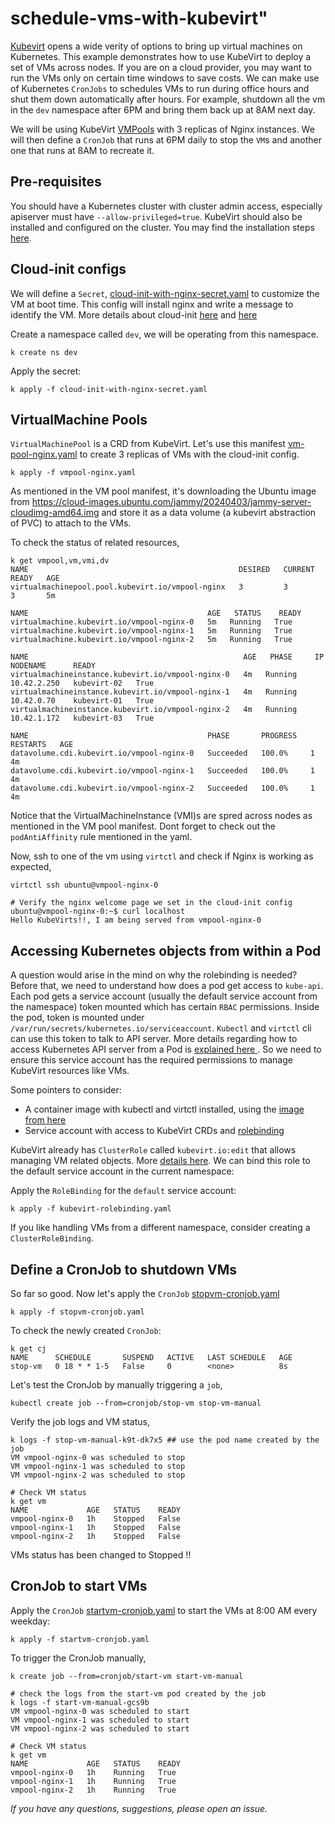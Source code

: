 # schedule-vms-with-kubevirt"
[Kubevirt](https://kubevirt.io/) opens a wide verity of options to bring up virtual machines on Kubernetes. This example demonstrates how to use KubeVirt to deploy a set of VMs across nodes. If you are on a cloud provider, you may want to run the VMs only on certain time windows to save costs. We can make use of Kubernetes `CronJobs` to schedules VMs to run during office hours and shut them down automatically after hours. For example, shutdown all the vm in the `dev` namespace after 6PM and bring them back up at 8AM next day.

We will be using KubeVirt [VMPools](https://kubevirt.io/user-guide/virtual_machines/pool/) with 3 replicas of Nginx instances. We will then define a `CronJob` that runs at 6PM daily to stop the `VM`s and another one that runs at 8AM to recreate it.

## Pre-requisites
You should have a Kubernetes cluster with cluster admin access, especially apiserver must have `--allow-privileged=true`. KubeVirt should also be installed and configured on the cluster. You may find the installation steps [here](https://kubevirt.io/user-guide/operations/installation/).


## Cloud-init configs 
We will define a `Secret`, [cloud-init-with-nginx-secret.yaml](cloud-init-with-nginx-secret.yaml) to customize the VM at boot time. This config will install nginx and write a message to identify the VM. More details about cloud-init [here](https://cloudinit.readthedocs.io/en/latest/) and [here](https://kubevirt.io/user-guide/virtual_machines/startup_scripts/#cloud-init-examples) 

Create a namespace called `dev`, we will be operating from this namespace. 
```
k create ns dev
```

Apply the secret:
```
k apply -f cloud-init-with-nginx-secret.yaml
```

## VirtualMachine Pools
`VirtualMachinePool` is a CRD from KubeVirt. Let's use this manifest [vm-pool-nginx.yaml](vm-pool-nginx.yaml) to create 3 replicas of VMs with the cloud-init config.

```
k apply -f vmpool-nginx.yaml
```
As mentioned in the VM pool manifest, it's downloading the Ubuntu image from https://cloud-images.ubuntu.com/jammy/20240403/jammy-server-cloudimg-amd64.img and store it as a  data volume (a kubevirt abstraction of PVC) to attach to the VMs. 

To check the status of related resources, 
```
k get vmpool,vm,vmi,dv
NAME                                               DESIRED   CURRENT   READY   AGE
virtualmachinepool.pool.kubevirt.io/vmpool-nginx   3         3         3       5m

NAME                                        AGE   STATUS    READY
virtualmachine.kubevirt.io/vmpool-nginx-0   5m   Running   True
virtualmachine.kubevirt.io/vmpool-nginx-1   5m   Running   True
virtualmachine.kubevirt.io/vmpool-nginx-2   5m   Running   True

NAME                                                AGE   PHASE     IP            NODENAME      READY
virtualmachineinstance.kubevirt.io/vmpool-nginx-0   4m   Running   10.42.2.250   kubevirt-02   True
virtualmachineinstance.kubevirt.io/vmpool-nginx-1   4m   Running   10.42.0.70    kubevirt-01   True
virtualmachineinstance.kubevirt.io/vmpool-nginx-2   4m   Running   10.42.1.172   kubevirt-03   True

NAME                                        PHASE       PROGRESS   RESTARTS   AGE
datavolume.cdi.kubevirt.io/vmpool-nginx-0   Succeeded   100.0%     1          4m
datavolume.cdi.kubevirt.io/vmpool-nginx-1   Succeeded   100.0%     1          4m
datavolume.cdi.kubevirt.io/vmpool-nginx-2   Succeeded   100.0%     1          4m
```
Notice that the VirtualMachineInstance (VMI)s are spred across nodes as mentioned in the VM pool manifest. Dont forget to check out the `podAntiAffinity` rule mentioned in the yaml.

Now, ssh to one of the vm using `virtctl` and check if Nginx is working as expected,

```
virtctl ssh ubuntu@vmpool-nginx-0

# Verify the nginx welcome page we set in the cloud-init config
ubuntu@vmpool-nginx-0:~$ curl localhost
Hello KubeVirts!!, I am being served from vmpool-nginx-0

```

 ## Accessing Kubernetes objects from within a Pod
 A question would arise in the mind on why the rolebinding is needed? Before that, we need to understand how does a pod get access to `kube-api`. Each pod gets a service account (usually the default service account from the namespace) token mounted which has certain `RBAC` permissions. Inside the pod, token is mounted under `/var/run/secrets/kubernetes.io/serviceaccount`. `Kubectl` and `virtctl` cli can use this token to talk to API server. More details regarding how to access Kubernetes API server from a Pod is [explained here ](https://kubernetes.io/docs/tasks/run-application/access-api-from-pod/). So we need to ensure this service account has the required permissions to manage KubeVirt resources like VMs.


Some pointers to consider:
 - A container image with kubectl and virtctl installed, using the [image from here](https://github.com/govindkailas/kubectl-virtctl/pkgs/container/kubectl-virtctl)
 - Service account with access to KubeVirt CRDs and [rolebinding](kubevirt-rolebinding.yaml)

KubeVirt already has `ClusterRole` called `kubevirt.io:edit` that allows managing VM related objects. More [details here](https://kubevirt.io/user-guide/operations/authorization/#default-edit-role). We can bind this role to the default service account in the current namespace:

Apply the `RoleBinding` for the `default` service account:
```
k apply -f kubevirt-rolebinding.yaml
```
If you like handling VMs from a different namespace, consider creating a `ClusterRoleBinding`. 

## Define a CronJob to shutdown VMs
So far so good. Now let's apply the `CronJob` [stopvm-cronjob.yaml](stopvm-cronjob.yaml)
```
k apply -f stopvm-cronjob.yaml
```

To check the newly created `CronJob`:
```
k get cj
NAME      SCHEDULE       SUSPEND   ACTIVE   LAST SCHEDULE   AGE
stop-vm   0 18 * * 1-5   False     0        <none>          8s
```

Let's test the CronJob by manually triggering a `job`,
 ```
 kubectl create job --from=cronjob/stop-vm stop-vm-manual
 ```

Verify the job logs and VM status,
```
k logs -f stop-vm-manual-k9t-dk7x5 ## use the pod name created by the job
VM vmpool-nginx-0 was scheduled to stop
VM vmpool-nginx-1 was scheduled to stop
VM vmpool-nginx-2 was scheduled to stop

# Check VM status
k get vm
NAME             AGE   STATUS    READY
vmpool-nginx-0   1h    Stopped   False
vmpool-nginx-1   1h    Stopped   False
vmpool-nginx-2   1h    Stopped   False
```
VMs status has been changed to Stopped !!

## CronJob to start VMs
Apply the `CronJob` [startvm-cronjob.yaml](startvm-cronjob.yaml) to start the VMs at 8:00 AM every weekday:
```
k apply -f startvm-cronjob.yaml
```

To trigger the CronJob manually, 
```
k create job --from=cronjob/start-vm start-vm-manual

# check the logs from the start-vm pod created by the job
k logs -f start-vm-manual-gcs9b 
VM vmpool-nginx-0 was scheduled to start
VM vmpool-nginx-1 was scheduled to start
VM vmpool-nginx-2 was scheduled to start

# Check VM status
k get vm
NAME             AGE   STATUS    READY
vmpool-nginx-0   1h    Running   True
vmpool-nginx-1   1h    Running   True
vmpool-nginx-2   1h    Running   True
``` 

*If you have any questions, suggestions, please open an issue.*